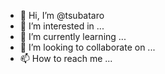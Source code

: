 - 👋 Hi, I’m @tsubataro
- 👀 I’m interested in ...
- 🌱 I’m currently learning ...
- 💞️ I’m looking to collaborate on ...
- 📫 How to reach me ...

<!---
tsubataro/tsubataro is a ✨ special ✨ repository because its `README.md` (this file) appears on your GitHub profile.
You can click the Preview link to take a look at your changes.
--->
